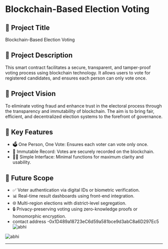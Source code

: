 # Blockchain-Based Election Voting

## 📝 Project Title
Blockchain-Based Election Voting

## 📘 Project Description
This smart contract facilitates a secure, transparent, and tamper-proof voting process using blockchain technology. It allows users to vote for registered candidates, and ensures each person can only vote once.

## 🌟 Project Vision
To eliminate voting fraud and enhance trust in the electoral process through the transparency and immutability of blockchain. The aim is to bring fair, efficient, and decentralized election systems to the forefront of governance.

## 🔑 Key Features
- 🗳️ One Person, One Vote: Ensures each voter can vote only once.
- 🔐 Immutable Record: Votes are securely recorded on the blockchain.
- 🧑‍💻 Simple Interface: Minimal functions for maximum clarity and usability.

## 🔭 Future Scope
- ✅ Voter authentication via digital IDs or biometric verification.
- 📊 Real-time result dashboards using front-end integration.
- 🌐 Multi-region elections with district-level segregation.
- 🔒 Privacy-preserving voting using zero-knowledge proofs or homomorphic encryption.
- contact address -0x1D489a18723eC6d59a581bce9d3abC8a6D297Ec5 ![abhi](https://github.com/user-attachments/assets/3095e9d2-b161-4445-b03c-3de97c4ea711)

![abhi](https://github.com/user-attachments/assets/a95bbbbc-78d9-4e5b-8746-6856dde5de7b)

---

